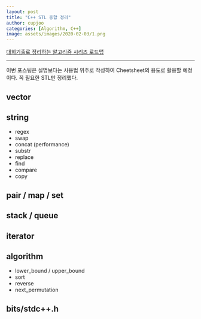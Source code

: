 ```yaml
---
layout: post
title: "C++ STL 종합 정리"
author: cupjoo
categories: [Algorithm, C++]
image: assets/images/2020-02-03/1.png
---
```


[대회기출로 정리하는 알고리즘 시리즈 로드맵](https://cupjoo.github.io/대회기출로-정리하는-알고리즘-시리즈-로드맵)

---

이번 포스팅은 설명보다는 사용법 위주로 작성하여 Cheetsheet의 용도로 활용할 예정이다. 꼭 필요한 STL만 정리했다.

## vector

## string

- regex
- swap
- concat (performance)
- substr
- replace
- find
- compare
- copy

## pair / map / set

## stack / queue

## iterator

## algorithm

- lower_bound / upper_bound
- sort
- reverse
- next_permutation

## bits/stdc++.h
